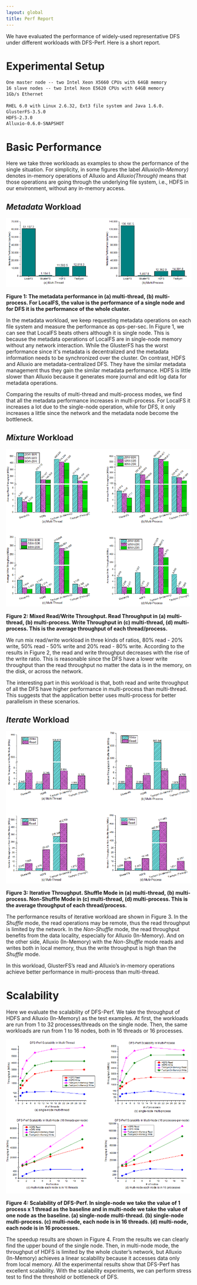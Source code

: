 ```yaml
---
layout: global
title: Perf Report
---
```


We have evaluated the performance of widely-used representative DFS under different workloads with DFS-Perf. Here is a short report.

# Experimental Setup

    One master node -- two Intel Xeon X5660 CPUs with 64GB memory
    16 slave nodes -- two Intel Xeon E5620 CPUs with 64GB memory
    1Gb/s Ethernet
    
    RHEL 6.0 with Linux 2.6.32, Ext3 file system and Java 1.6.0.
    GlusterFS-3.5.0
    HDFS-2.3.0
    Alluxio-0.6.0-SNAPSHOT

# Basic Performance

Here we take three workloads as examples to show the performance of the single situation. For simplicity, in some figures the label *Alluxio(In-Memory)* denotes in-memory operations of Alluxio and *Alluxio(Through)* means that those operations are going through the underlying file system, i.e., HDFS in our environment, without any in-memory access.

## *Metadata* Workload

![Metadata](./img/metadata.png)

**Figure 1: The metadata performance in (a) multi-thread, (b) multi-process. For LocalFS, the value is the performance of a single node and for DFS it is the performance of the whole cluster.**
<br/>

In the metadata workload, we keep requesting metadata operations on each file system and measure the performance as ops-per-sec. In Figure 1, we can see that LocalFS beats others although it is single node. This is because the metadata operations of LocalFS are in single-node memory without any network interaction. While the GlusterFS has the worst performance since it's metadata is decentralized and the metadata information needs to be synchronized over the cluster. On contrast, HDFS and Alluxio are metadata-centralized DFS. They have the similar metadata management thus they gain the similar metadata performance. HDFS is little slower than Alluxio because it generates more journal and edit log data for metadata operations.

Comparing the results of multi-thread and multi-process modes, we find that all the metadata performance increases in multi-process. For LocalFS it increases a lot due to the single-node operation, while for DFS, it only increases a little since the network and the metadata node become the bottleneck.

## *Mixture* Workload

![Mixture](./img/mixture.png)

**Figure 2: Mixed Read/Write Throughput. Read Throughput in (a) multi-thread, (b) multi-process. Write Throughput in (c) multi-thread, (d) multi-process. This is the average throughput of each thread/process.**
<br/>

We run mix read/write workload in three kinds of ratios, 80% read - 20% write, 50% read - 50% write and 20% read - 80% write. According to the results in Figure 2, the read and write throughput decreases with the rise of the write ratio. This is reasonable since the DFS have a lower write throughput than the read throughput no matter the data is in the memory, on the disk, or across the network.

The interesting part in this workload is that, both read and write throughput of all the DFS have higher performance in multi-process than multi-thread. This suggests that the application better uses multi-process for better parallelism in these scenarios.

## *Iterate* Workload

![Iterate](./img/iterate.png)

**Figure 3: Iterative Throughput. Shuffle Mode in (a) multi-thread, (b) multi-process. Non-Shuffle Mode in (c) multi-thread, (d) multi-process. This is the average throughput of each thread/process.**
<br/>

The performance results of iterative workload are shown in Figure 3. In the *Shuffle* mode, the read operations may be remote, thus the read throughput is limited by the network. In the *Non-Shuffle* mode, the read throughput benefits from the data locality, especially for Alluxio (In-Memory). And on the other side, Alluxio (In-Memory) with the *Non-Shuffle* mode reads and writes both in local memory, thus the write throughput is high than the *Shuffle* mode.

In this workload, GlusterFS’s read and Alluxio’s in-memory operations achieve better performance in multi-process than multi-thread.

# Scalability

Here we evaluate the scalability of DFS-Perf. We take the throughput of HDFS and Alluxio (In-Memory) as the test examples. At first, the workloads are run from 1 to 32 processes/threads on the single node. Then, the same workloads are run from 1 to 16 nodes, both in 16 threads or 16 processes.

![Scalability](./img/scalability.png)

**Figure 4: Scalability of DFS-Perf. In single-node we take the value of 1 process x 1 thread as the baseline and in multi-node we take the value of one node as the baseline. (a) single-node multi-thread. (b) single-node multi-process. (c) multi-node, each node is in 16 threads. (d) multi-node, each node is in 16 processes.**
<br/>

The speedup results are shown in Figure 4. From the results we can clearly find the upper bound of the single node. Then, in multi-node mode, the throughput of HDFS is limited by the whole cluster’s network, but Alluxio (In-Memory) achieves a linear scalability because it accesses data only from local memory. All the experimental results show that DFS-Perf has excellent scalability. With the scalability experiments, we can perform stress test to find the threshold or bottleneck of DFS.
